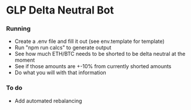 # GLP Delta Neutral Bot

### Running

- Create a .env file and fill it out (see env.template for template)
- Run "npm run calcs" to generate output
- See how much ETH/BTC needs to be shorted to be delta neutral at the moment
- See if those amounts are +-10% from currently shorted amounts
- Do what you will with that information

### To do

- Add automated rebalancing